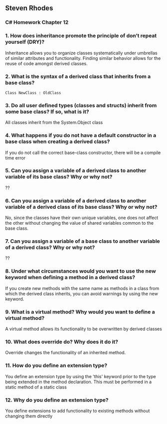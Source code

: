 ## Steven Rhodes
### C# Homework Chapter 12

### 1. How does inheritance promote the principle of don’t repeat yourself (DRY)?
Inheritance allows you to organize classes systematically under umbrellas of similar attributes and functionality. Finding similar behavior allows for the reuse of code amongst derived classes.

### 2. What is the syntax of a derived class that inherits from a base class?
	Class NewClass : OldClass

### 3. Do all user defined types (classes and structs) inherit from some base class? If so, what is it?
All classes inherit from the System.Object class

### 4. What happens if you do not have a default constructor in a base class when creating a derived class?
If you do not call the correct base-class constructor, there will be a compile time error

### 5. Can you assign a variable of a derived class to another variable of its base class? Why or why not?
??

### 6. Can you assign a variable of a derived class to another variable of a derived class of its base class? Why or why not?
No, since the classes have their own unique variables, one does not affect the other without changing the value of shared variables common to the base class.

### 7. Can you assign a variable of a base class to another variable of a derived class? Why or why not?
??

### 8. Under what circumstances would you want to use the new keyword when defining a method in a derived class?
If you create new methods with the same name as methods in a class from which the derived class inherits, you can avoid warnings by using the new keyword.

### 9. What is a virtual method? Why would you want to define a virtual method?
A virtual method allows its functionality to be overwritten by derived classes

### 10. What does override do? Why does it do it?
Override changes the functionality of an inherited method.

### 11. How do you define an extension type?
You define an extension type by using the 'this' keyword prior to the type being extended in the method declaration. This must be performed in a static method of a static class

### 12. Why do you define an extension type?
You define extensions to add functionality to existing methods without changing them directly



